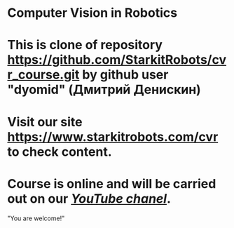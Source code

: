 # Computer Vision in Robotics
# This is clone of repository https://github.com/StarkitRobots/cvr_course.git by github user "dyomid" (Дмитрий Денискин)

# Visit our site <https://www.starkitrobots.com/cvr> to check content.
# Course is online and will be carried out on our *[YouTube chanel](https://www.youtube.com/channel/UC0QPJgfg17wCqf4-hG_A5OA)*.

"You are welcome!"